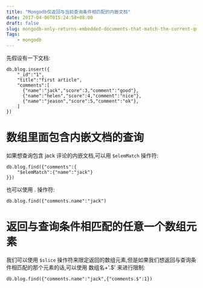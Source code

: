 ```yaml
---
title: "Mongodb仅返回与当前查询条件相匹配的内嵌文档"
date: 2017-04-06T015:24:58+08:00
draft: false
slug: mongodb-only-returns-embedded-documents-that-match-the-current-query-conditions
Tags:
    - mongodb
---
```


先假设有一下文档:

```shell
db.blog.insert({
    "_id":"1",
    "title":"first article",
    "comments":[
      {"name":"jack","score":3,"comment":"good"},
      {"name":"helen","score":4,"comment":"nice"},
      {"name":"jeason","score":5,"comment":"ok"},
    ]
})
```

# 数组里面包含内嵌文档的查询


如果想查询包含 jack 评论的内嵌文档,可以用 `$elemMatch` 操作符:

```shell
db.blog.find({"comments":{
    "$elemMatch":{"name":"jack"}
}})
```

也可以使用 . 操作符:

```shell
db.blog.find({"comments.name":"jack")
```

# 返回与查询条件相匹配的任意一个数组元素

我们可以使用 `$slice`
操作符来限定返回的数组元素,但是如果我们想返回与查询条件相匹配的那个元素的话,可以使用
数组名+'.\$' 来进行限制:

```shell
db.blog.find({"comments.name":"jack",{"comments.$":1})
```